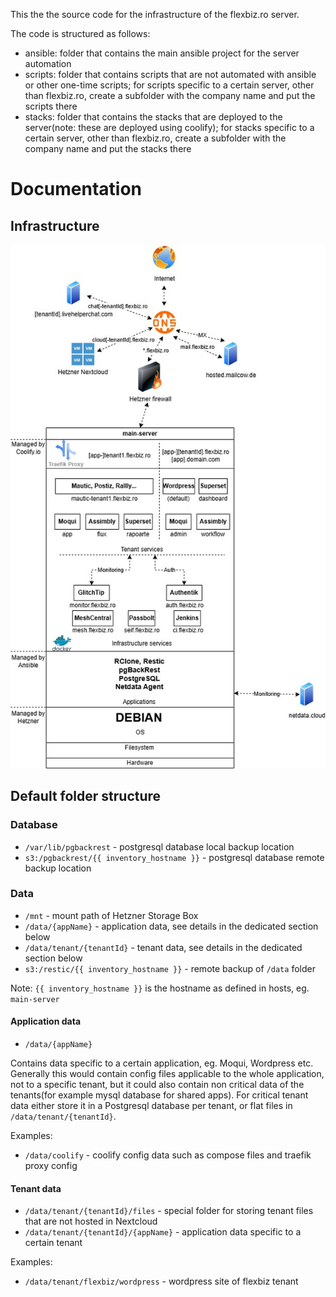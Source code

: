 This the the source code for the infrastructure of the flexbiz.ro server.

The code is structured as follows:
- ansible: folder that contains the main ansible project for the server automation
- scripts: folder that contains scripts that are not automated with ansible or other one-time scripts; for scripts specific to a certain server, other than flexbiz.ro, create a subfolder with the company name and put the scripts there
- stacks: folder that contains the stacks that are deployed to the server(note: these are deployed using coolify); for stacks specific to a certain server, other than flexbiz.ro, create a subfolder with the company name and put the stacks there

# Documentation
## Infrastructure

![infrastructure](infrastructure_v3.jpg)

## Default folder structure

### Database

- `/var/lib/pgbackrest` - postgresql database local backup location
- `s3:/pgbackrest/{{ inventory_hostname }}` - postgresql database remote backup location

### Data

- `/mnt` - mount path of Hetzner Storage Box
- `/data/{appName}` - application data, see details in the dedicated section below
- `/data/tenant/{tenantId}` - tenant data, see details in the dedicated section below
- `s3:/restic/{{ inventory_hostname }}` - remote backup of `/data` folder

Note: `{{ inventory_hostname }}` is the hostname as defined in hosts, eg. `main-server`

#### Application data

- `/data/{appName}`

Contains data specific to a certain application, eg. Moqui, Wordpress etc. 
Generally this would contain config files applicable to the whole application, not to a 
specific tenant, but it could also contain non critical data of the tenants(for example 
mysql database for shared apps).
For critical tenant data either store it in a Postgresql database per tenant, or flat files 
in `/data/tenant/{tenantId}`.

Examples:
- `/data/coolify` - coolify config data such as compose files and traefik proxy config

#### Tenant data

- `/data/tenant/{tenantId}/files` - special folder for storing tenant files that are not hosted in Nextcloud
- `/data/tenant/{tenantId}/{appName}` - application data specific to a certain tenant

Examples:
- `/data/tenant/flexbiz/wordpress` - wordpress site of flexbiz tenant